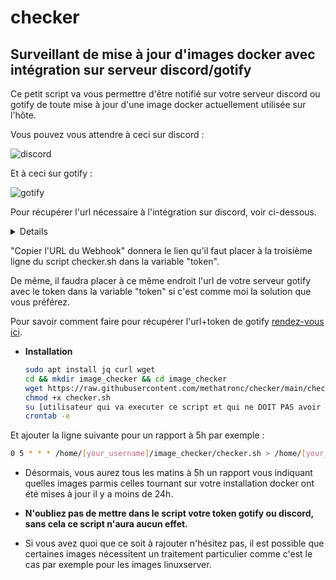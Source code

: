 # checker
## Surveillant de mise à jour d'images docker avec intégration sur serveur discord/gotify

Ce petit script va vous permettre d'être notifié sur votre serveur discord ou gotify de toute mise à jour d'une image docker actuellement utilisée sur l'hôte.

Vous pouvez vous attendre à ceci sur discord :

![discord](https://github.com/b4too/checker/assets/58328740/df8fcc38-b440-4df0-9525-3bbe0f413b27)

Et à ceci sur gotify :

![gotify](https://user-images.githubusercontent.com/58328740/135636875-5e8f9611-6797-4e63-b70f-c5c16285999e.png)


Pour récupérer l'url nécessaire à l'intégration sur discord, voir ci-dessous.

<details>
  
![First](https://user-images.githubusercontent.com/58328740/134774122-ea3a12c8-13c3-42be-b93a-1d8880ecd8ec.png)
  
![Then](https://user-images.githubusercontent.com/58328740/134737215-1642581e-d109-4fcf-8c5c-0db47e28f886.png)
   
![Then](https://user-images.githubusercontent.com/58328740/134737233-01f0fa86-2766-4de8-8e75-bee694798dcb.png)
   
</details>

"Copier l'URL du Webhook" donnera le lien qu'il faut placer à la troisième ligne du script checker.sh dans la variable "token".

De même, il faudra placer à ce même endroit l'url de votre serveur gotify avec le token dans la variable "token" si c'est comme moi la solution que vous préférez.

Pour savoir comment faire pour récupérer l'url+token de gotify [rendez-vous ici](https://gotify.net/docs/pushmsg).

* **Installation**

   ``` bash
   sudo apt install jq curl wget
   cd && mkdir image_checker && cd image_checker
   wget https://raw.githubusercontent.com/methatronc/checker/main/checker.sh
   chmod +x checker.sh
   su [utilisateur qui va executer ce script et qui ne DOIT PAS avoir le moindre privilège superflu car nous traitons des données externes]
   crontab -e
   ```
Et ajouter la ligne suivante pour un rapport à 5h par exemple :
   ``` bash
   0 5 * * * /home/[your_username]/image_checker/checker.sh > /home/[your_username]/image_checker/cron.log 2>&1
   ```
* Désormais, vous aurez tous les matins à 5h un rapport vous indiquant quelles images parmis celles tournant sur votre installation docker ont été mises à jour il y a moins de 24h.

* **N'oubliez pas de mettre dans le script votre token gotify ou discord, sans cela ce script n'aura aucun effet.**

* Si vous avez quoi que ce soit à rajouter n'hésitez pas, il est possible que certaines images nécessitent un traitement particulier comme c'est le cas par exemple pour les images linuxserver.
